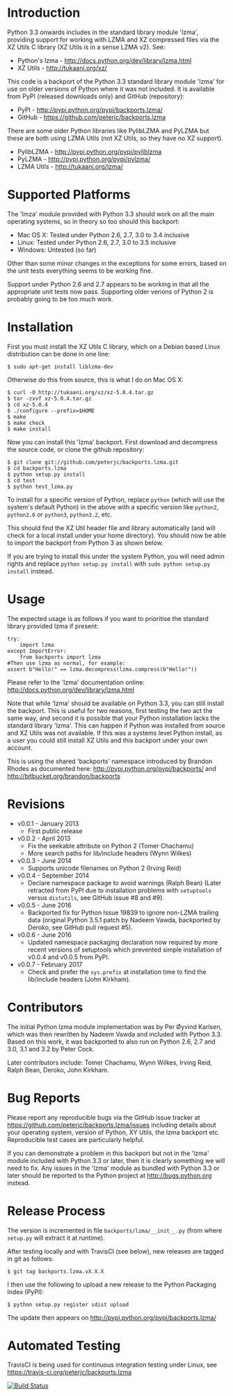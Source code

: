 Introduction
============

Python 3.3 onwards includes in the standard library module 'lzma',
providing support for working with LZMA and XZ compressed files via
the XZ Utils C library (XZ Utils is in a sense LZMA v2). See:

* Python's lzma - http://docs.python.org/dev/library/lzma.html
* XZ Utils - http://tukaani.org/xz/

This code is a backport of the Python 3.3 standard library module 'lzma'
for use on older versions of Python where it was not included. It is
available from PyPI (released downloads only) and GitHub (repository):

* PyPI - http://pypi.python.org/pypi/backports.lzma/
* GitHub - https://github.com/peterjc/backports.lzma

There are some older Python libraries like PylibLZMA and PyLZMA
but these are both using LZMA Utils (not XZ Utils, so they have
no XZ support).

* PylibLZMA - http://pypi.python.org/pypi/pyliblzma
* PyLZMA - http://pypi.python.org/pypi/pylzma/
* LZMA Utils - http://tukaani.org/lzma/


Supported Platforms
===================

The 'lmza' module provided with Python 3.3 should work on all the
main operating systems, so in theory so too should this backport:

* Mac OS X: Tested under Python 2.6, 2.7, 3.0 to 3.4 inclusive
* Linux: Tested under Python 2.6, 2.7, 3.0 to 3.5 inclusive
* Windows: Untested (so far)

Other than some minor changes in the exceptions for some errors,
based on the unit tests everything seems to be working fine.

Support under Python 2.6 and 2.7 appears to be working in that all
the appropriate unit tests now pass. Supporting older verions of
Python 2 is probably going to be too much work.


Installation
============

First you must install the XZ Utils C library, which on a Debian
based Linux distribution can be done in one line:

    $ sudo apt-get install liblzma-dev

Otherwise do this from source, this is what I do on Mac OS X:

    $ curl -O http://tukaani.org/xz/xz-5.0.4.tar.gz
    $ tar -zxvf xz-5.0.4.tar.gz
    $ cd xz-5.0.4
    $ ./configure --prefix=$HOME
    $ make
    $ make check
    $ make install

Now you can install this 'lzma' backport. First download and
decompress the source code, or clone the github repository:

    $ git clone git://github.com/peterjc/backports.lzma.git
    $ cd backports.lzma
    $ python setup.py install
    $ cd test
    $ python test_lzma.py

To install for a specific version of Python, replace `python` (which
will use the system's default Python) in the above with a specific
version like `python2`, `python2.6` or `python3`, `python3.2`, etc.

This should find the XZ Util header file and library automatically
(and will check for a local install under your home directory).
You should now be able to import the backport from Python 3
as shown below.

If you are trying to install this under the system Python, you
will need admin rights and replace `python setup.py install` with
`sudo python setup.py install` instead.


Usage
=====

The expected usage is as follows if you want to prioritise the
standard library provided lzma if present:

    try:
        import lzma
    except ImportError:
        from backports import lzma
    #Then use lzma as normal, for example:
    assert b"Hello!" == lzma.decompress(lzma.compress(b"Hello!"))

Please refer to the 'lzma' documentation online:
http://docs.python.org/dev/library/lzma.html

Note that while 'lzma' should be available on Python 3.3, you
can still install the backport. This is useful for two reasons,
first testing the two act the same way, and second it is possible
that your Python installation lacks the standard library 'lzma'.
This can happen if Python was installed from source and XZ Utils
was not available. If this was a systems level Python install,
as a user you could still install XZ Utils and this backport
under your own account.

This is using the shared 'backports' namespace introduced by Brandon
Rhodes as documented here: http://pypi.python.org/pypi/backports/
and http://bitbucket.org/brandon/backports


Revisions
=========

 * v0.0.1 - January 2013
    * First public release
 * v0.0.2 - April 2013
    * Fix the seekable attribute on Python 2 (Tomer Chachamu)
    * More search paths for lib/include headers (Wynn Wilkes)
 * v0.0.3 - June 2014
    * Supports unicode filenames on Python 2 (Irving Reid)
 * v0.0.4 - September 2014
    * Declare namespace package to avoid warnings (Ralph Bean)
      (Later retracted from PyPI due to installation problems with
      ``setuptools`` versus ``distutils``, see GitHub issue #8 and #9).
 * v0.0.5 - June 2016
    * Backported fix for Python Issue 19839 to ignore non-LZMA
      trailing data (original Python 3.5.1 patch by Nadeem Vawda,
      backported by Deroko, see GitHub pull request #5).
 * v0.0.6 - June 2016
   * Updated namespace packaging declaration now required by
     more recent versions of setuptools which prevented simple
     installation of v0.0.4 and v0.0.5 from PyPI.
 * v0.0.7 - February 2017
   * Check and prefer the `sys.prefix` at installation time to find
     the lib/include headers (John Kirkham).


Contributors
============

The initial Python lzma module implementation was by Per Øyvind Karlsen,
which was then rewritten by Nadeem Vawda and included with Python 3.3.
Based on this work, it was backported to also run on Python 2.6, 2.7 and
3.0, 3.1 and 3.2 by Peter Cock.

Later contributors include: Tomer Chachamu, Wynn Wilkes, Irving Reid,
Ralph Bean, Deroko, John Kirkham.


Bug Reports
===========

Please report any reproducible bugs via the GitHub issue tracker at
https://github.com/peterjc/backports.lzma/issues including details
about your operating system, version of Python, XY Utils, the lzma
backport etc. Reproducible test cases are particularly helpful.

If you can demonstrate a problem in this backport but not in the
'lzma' module included with Python 3.3 or later, then it is clearly
something we will need to fix. Any issues in the 'lzma' module as
bundled with Python 3.3 or later should be reported to the Python 
project at http://bugs.python.org instead.


Release Process
===============

The version is incremented in file `backports/lzma/__init__.py`
(from where ``setup.py`` will extract it at runtime).

After testing locally and with TravisCI (see below), new releases
are tagged in git as follows:

    $ git tag backports.lzma.vX.X.X

I then use the following to upload a new release to the Python
Packaging Index (PyPI):

    $ python setup.py register sdist upload

The update then appears on http://pypi.python.org/pypi/backports.lzma/


Automated Testing
=================

TravisCI is being used for continuous integration testing under Linux,
see https://travis-ci.org/peterjc/backports.lzma

[![Build Status](https://secure.travis-ci.org/peterjc/backports.lzma.png?branch=master)](https://travis-ci.org/peterjc/backports.lzma)
